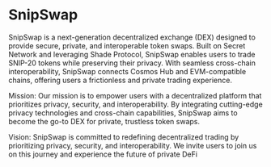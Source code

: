 # SnipSwap
SnipSwap is a next-generation decentralized exchange (DEX) designed to provide secure, private, and interoperable token swaps. Built on Secret Network and leveraging Shade Protocol, SnipSwap enables users to trade SNIP-20 tokens while preserving their privacy. With seamless cross-chain interoperability, SnipSwap connects Cosmos Hub and EVM-compatible chains, offering users a frictionless and private trading experience.

Mission:
Our mission is to empower users with a decentralized platform that prioritizes privacy, security, and interoperability. By integrating cutting-edge privacy technologies and cross-chain capabilities, SnipSwap aims to become the go-to DEX for private, trustless token swaps.

Vision: 
SnipSwap is committed to redefining decentralized trading by prioritizing privacy, security, and interoperability. We invite users to join us on this journey and experience the future of private DeFi
